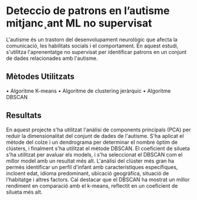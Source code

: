 # Deteccio de patrons en l’autisme mitjanc¸ant ML no supervisat

L'autisme és un trastorn del desenvolupament neurològic que afecta la comunicació, les habilitats socials i el comportament. En aquest estudi, s'utilitza l'aprenentatge no supervisat per identificar patrons en un conjunt de dades relacionades amb l'autisme. 



Mètodes Utilitzats
--------------------------------------------------

• Algoritme K-means
• Algoritme de clustering jeràrquic
• Algoritme DBSCAN


Resultats 
-------------------------------------------------------


En aquest projecte s'ha utilitzat l'anàlisi de components principals (PCA) per reduir la dimensionalitat del conjunt de dades de l'autisme. S'ha aplicat el mètode del colze i un dendrograma per determinar el nombre òptim de clústers, i finalment s'ha utilitzat el mètode DBSCAN. El coeficient de silueta s'ha utilitzat per avaluar els models, i s'ha seleccionat el DBSCAN com el millor model amb un resultat més alt. L'anàlisi del clúster més gran ha permès identificar un perfil d'infant amb característiques específiques, incloent edat, idioma predominant, ubicació geogràfica, situació de l'habitatge i altres factors. Cal destacar que el DBSCAN ha mostrat un millor rendiment en comparació amb el k-means, reflectit en un coeficient de silueta més alt.
